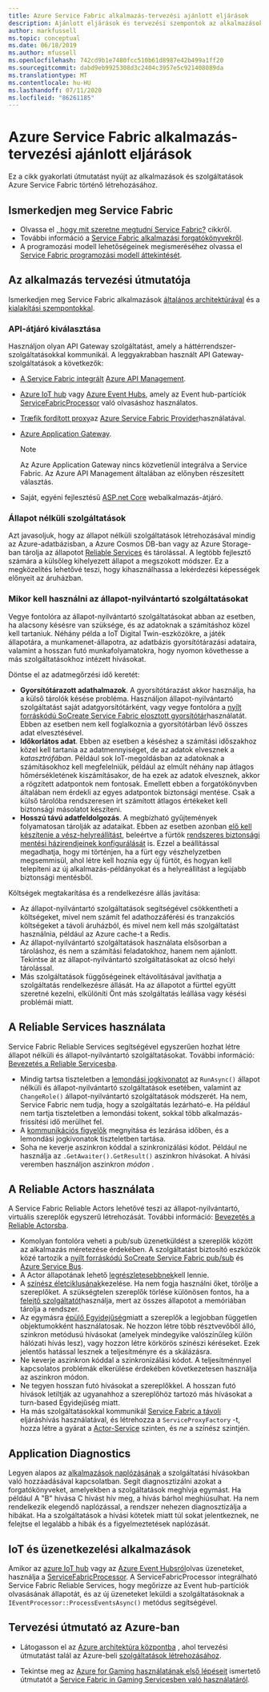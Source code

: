 ```yaml
---
title: Azure Service Fabric alkalmazás-tervezési ajánlott eljárások
description: Ajánlott eljárások és tervezési szempontok az alkalmazások és szolgáltatások Azure Service Fabric használatával történő fejlesztéséhez.
author: markfussell
ms.topic: conceptual
ms.date: 06/18/2019
ms.author: mfussell
ms.openlocfilehash: 742cd9b1e7480fcc510b61d8987e42b499a1ff20
ms.sourcegitcommit: dabd9eb9925308d3c2404c3957e5c921408089da
ms.translationtype: MT
ms.contentlocale: hu-HU
ms.lasthandoff: 07/11/2020
ms.locfileid: "86261185"
---
```

# <a name="azure-service-fabric-application-design-best-practices"></a>Azure Service Fabric alkalmazás-tervezési ajánlott eljárások

Ez a cikk gyakorlati útmutatást nyújt az alkalmazások és szolgáltatások Azure Service Fabric történő létrehozásához.
 
## <a name="get-familiar-with-service-fabric"></a>Ismerkedjen meg Service Fabric
* Olvassa el [, hogy mit szeretne megtudni Service Fabric?](service-fabric-content-roadmap.md) cikkről.
* További információ a [Service Fabric alkalmazási forgatókönyvekről](service-fabric-application-scenarios.md).
* A programozási modell lehetőségeinek megismeréséhez olvassa el [Service Fabric programozási modell áttekintését](service-fabric-choose-framework.md).



## <a name="application-design-guidance"></a>Az alkalmazás tervezési útmutatója
Ismerkedjen meg Service Fabric alkalmazások [általános architektúrával](/azure/architecture/reference-architectures/microservices/service-fabric) és a [kialakítási szempontokkal](/azure/architecture/reference-architectures/microservices/service-fabric#design-considerations).

### <a name="choose-an-api-gateway"></a>API-átjáró kiválasztása
Használjon olyan API Gateway szolgáltatást, amely a háttérrendszer-szolgáltatásokkal kommunikál. A leggyakrabban használt API Gateway-szolgáltatások a következők:

- [A Service Fabric integrált](./service-fabric-tutorial-deploy-api-management.md) [Azure API Management](./service-fabric-api-management-overview.md).
- [Azure IoT hub](../iot-hub/index.yml) vagy [Azure Event Hubs](../event-hubs/index.yml), amely az Event hub-partíciók [ServiceFabricProcessor](https://github.com/Azure/azure-sdk-for-net/tree/master/sdk/eventhub/Microsoft.Azure.EventHubs.ServiceFabricProcessor) való olvasáshoz használatos.
- [Træfik fordított proxy](https://techcommunity.microsoft.com/t5/azure-service-fabric/bg-p/Service-Fabric)az [Azure Service Fabric Provider](https://docs.traefik.io/v1.6/configuration/backends/servicefabric/)használatával.
- [Azure Application Gateway](../application-gateway/index.yml).

   > [!NOTE] 
   > Az Azure Application Gateway nincs közvetlenül integrálva a Service Fabric. Az Azure API Management általában az előnyben részesített választás.
- Saját, egyéni fejlesztésű [ASP.net Core](./service-fabric-reliable-services-communication-aspnetcore.md) webalkalmazás-átjáró.

### <a name="stateless-services"></a>Állapot nélküli szolgáltatások
Azt javasoljuk, hogy az állapot nélküli szolgáltatások létrehozásával mindig az Azure-adatbázisban, a Azure Cosmos DB-ban vagy az Azure Storage-ban tárolja az állapotot [Reliable Services](./service-fabric-reliable-services-introduction.md) és tárolással. A legtöbb fejlesztő számára a külsőleg kihelyezett állapot a megszokott módszer. Ez a megközelítés lehetővé teszi, hogy kihasználhassa a lekérdezési képességek előnyeit az áruházban.  

### <a name="when-to-use-stateful-services"></a>Mikor kell használni az állapot-nyilvántartó szolgáltatásokat
Vegye fontolóra az állapot-nyilvántartó szolgáltatásokat abban az esetben, ha alacsony késésre van szüksége, és az adatoknak a számításhoz közel kell tartaniuk. Néhány példa a IoT Digital Twin-eszközökre, a játék állapotára, a munkamenet-állapotra, az adatbázis gyorsítótárazási adataira, valamint a hosszan futó munkafolyamatokra, hogy nyomon követhesse a más szolgáltatásokhoz intézett hívásokat.

Döntse el az adatmegőrzési idő keretét:

- **Gyorsítótárazott adathalmazok**. A gyorsítótárazást akkor használja, ha a külső tárolók késése probléma. Használjon állapot-nyilvántartó szolgáltatást saját adatgyorsítótárként, vagy vegye fontolóra a [nyílt forráskódú SoCreate Service Fabric elosztott gyorsítótár](https://github.com/SoCreate/service-fabric-distributed-cache)használatát. Ebben az esetben nem kell foglalkoznia a gyorsítótárban lévő összes adat elvesztésével.
- **Időkorlátos adat**. Ebben az esetben a késéshez a számítási időszakhoz közel kell tartania az adatmennyiséget, de az adatok elvesznek a *katasztrófában*. Például sok IoT-megoldásban az adatoknak a számításokhoz kell megfelelniük, például az elmúlt néhány nap átlagos hőmérsékletének kiszámításakor, de ha ezek az adatok elvesznek, akkor a rögzített adatpontok nem fontosak. Emellett ebben a forgatókönyvben általában nem érdekli az egyes adatpontok biztonsági mentése. Csak a külső tárolóba rendszeresen írt számított átlagos értékeket kell biztonsági másolatot készíteni.  
- **Hosszú távú adatfeldolgozás**. A megbízható gyűjtemények folyamatosan tárolják az adataikat. Ebben az esetben azonban [elő kell készítenie a vész-helyreállítást](./service-fabric-disaster-recovery.md), beleértve a fürtök [rendszeres biztonsági mentési házirendjeinek konfigurálását](./service-fabric-backuprestoreservice-configure-periodic-backup.md) is. Ezzel a beállítással megadhatja, hogy mi történjen, ha a fürt egy vészhelyzetben megsemmisül, ahol létre kell hoznia egy új fürtöt, és hogyan kell telepíteni az új alkalmazás-példányokat és a helyreállítást a legújabb biztonsági mentésből.

Költségek megtakarítása és a rendelkezésre állás javítása:
- Az állapot-nyilvántartó szolgáltatások segítségével csökkentheti a költségeket, mivel nem számít fel adathozzáférési és tranzakciós költségeket a távoli áruházból, és mivel nem kell más szolgáltatást használnia, például az Azure cache-t a Redis.
- Az állapot-nyilvántartó szolgáltatások használata elsősorban a tároláshoz, és nem a számítási feladatokhoz, hanem nem ajánlott. Tekintse át az állapot-nyilvántartó szolgáltatásokat az olcsó helyi tárolással.
- Más szolgáltatások függőségeinek eltávolításával javíthatja a szolgáltatás rendelkezésre állását. Ha az állapotot a fürttel együtt szeretné kezelni, elkülöníti Önt más szolgáltatás leállása vagy késési problémái miatt.

## <a name="how-to-work-with-reliable-services"></a>A Reliable Services használata
Service Fabric Reliable Services segítségével egyszerűen hozhat létre állapot nélküli és állapot-nyilvántartó szolgáltatásokat. További információ: [Bevezetés a Reliable Servicesba](./service-fabric-reliable-services-introduction.md).
- Mindig tartsa tiszteletben a [lemondási jogkivonatot](./service-fabric-reliable-services-lifecycle.md#stateful-service-primary-swaps) az `RunAsync()` állapot nélküli és állapot-nyilvántartó szolgáltatások esetében, valamint az `ChangeRole()` állapot-nyilvántartó szolgáltatások módszerét. Ha nem, Service Fabric nem tudja, hogy a szolgáltatás lezárható-e. Ha például nem tartja tiszteletben a lemondási tokent, sokkal több alkalmazás-frissítési idő merülhet fel.
-    A [kommunikációs figyelők](./service-fabric-reliable-services-communication.md) megnyitása és lezárása időben, és a lemondási jogkivonatok tiszteletben tartása.
-    Soha ne keverje aszinkron kóddal a szinkronizálási kódot. Például ne használja az `.GetAwaiter().GetResult()` aszinkron hívásokat. A hívási veremben használjon aszinkron *módon* .

## <a name="how-to-work-with-reliable-actors"></a>A Reliable Actors használata
A Service Fabric Reliable Actors lehetővé teszi az állapot-nyilvántartó, virtuális szereplők egyszerű létrehozását. További információ: [Bevezetés a Reliable Actorsba](./service-fabric-reliable-actors-introduction.md).

- Komolyan fontolóra veheti a pub/sub üzenetküldést a szereplők között az alkalmazás méretezése érdekében. A szolgáltatást biztosító eszközök közé tartozik a [nyílt forráskódú SoCreate Service Fabric pub/sub](https://service-fabric-pub-sub.socreate.it/) és [Azure Service Bus](/azure/service-bus/).
- A Actor állapotának lehető [legrészletesebbnek](./service-fabric-reliable-actors-state-management.md#best-practices)kell lennie.
- A [színész életciklusának](./service-fabric-reliable-actors-state-management.md#best-practices)kezelése. Ha nem fogja használni őket, törölje a szereplőket. A szükségtelen szereplők törlése különösen fontos, ha a [felejtő szolgáltatót](./service-fabric-reliable-actors-state-management.md#state-persistence-and-replication)használja, mert az összes állapotot a memóriában tárolja a rendszer.
- Az egymásra [épülő Egyidejűség](./service-fabric-reliable-actors-introduction.md#concurrency)miatt a szereplők a legjobban független objektumokként használatosak. Ne hozzon létre több résztvevőből álló, szinkron metódusú hívásokat (amelyek mindegyike valószínűleg külön hálózati hívás lesz), vagy hozzon létre körkörös színészi kéréseket. Ezek jelentős hatással lesznek a teljesítményre és a skálázásra.
- Ne keverje aszinkron kóddal a szinkronizálási kódot. A teljesítménnyel kapcsolatos problémák elkerülése érdekében következetesen használja az aszinkron módon.
- Ne tegyen hosszan futó hívásokat a szereplőkkel. A hosszan futó hívások letiltják az ugyanahhoz a szereplőhöz tartozó más hívásokat a turn-based Egyidejűség miatt.
- Ha más szolgáltatásokkal kommunikál [Service Fabric a távoli](./service-fabric-reliable-services-communication-remoting.md) eljáráshívás használatával, és létrehozza a `ServiceProxyFactory` -t, hozza létre a gyárat a [Actor-Service](./service-fabric-reliable-actors-using.md) szinten, és *ne* a színész szintjén.


## <a name="application-diagnostics"></a>Application Diagnostics
Legyen alapos az [alkalmazások naplózásának](./service-fabric-diagnostics-event-generation-app.md) a szolgáltatási hívásokban való hozzáadásával kapcsolatban. Segít diagnosztizálni azokat a forgatókönyveket, amelyekben a szolgáltatások meghívja egymást. Ha például A "B" hívása C hívást hív meg, a hívás bárhol meghiúsulhat. Ha nem rendelkezik elegendő naplózással, a rendszer nehezen diagnosztizálja a hibákat. Ha a szolgáltatások a hívási kötetek miatt túl sokat jelentkeznek, ne felejtse el legalább a hibák és a figyelmeztetések naplózását.

## <a name="iot-and-messaging-applications"></a>IoT és üzenetkezelési alkalmazások
Amikor az [azure IoT hub](../iot-hub/index.yml) vagy az [Azure Event Hubsról](../event-hubs/index.yml)olvas üzeneteket, használja a [ServiceFabricProcessor](https://github.com/Azure/azure-event-hubs/tree/master/samples/DotNet/Microsoft.Azure.EventHubs/ServiceFabricProcessor). A ServiceFabricProcessor integrálható Service Fabric Reliable Services, hogy megőrizze az Event hub-partíciók olvasásának állapotát, és az új üzeneteket leküldi a szolgáltatásoknak a `IEventProcessor::ProcessEventsAsync()` metódus segítségével.


## <a name="design-guidance-on-azure"></a>Tervezési útmutató az Azure-ban
* Látogasson el az [Azure architektúra központba](/azure/architecture/microservices/) , ahol tervezési útmutatást talál az Azure-beli [szolgáltatások létrehozásához](/azure/architecture/microservices/).

* Tekintse meg az [Azure for Gaming használatának első lépéseit](/gaming/azure/) ismertető útmutatót a [Service Fabric in Gaming Servicesben való használatáról](/gaming/azure/reference-architectures/multiplayer-synchronous-sf).
